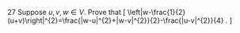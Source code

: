 27 Suppose $u, v, w \in V$. Prove that
\[
\left\|w-\frac{1}{2}(u+v)\right\|^{2}=\frac{\|w-u\|^{2}+\|w-v\|^{2}}{2}-\frac{\|u-v\|^{2}}{4} .
\]
